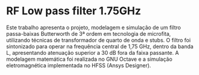 # RF Low pass filter 1.75GHz

Este trabalho apresenta o projeto, modelagem e simulação de um filtro passa-baixas 
Butterworth de 3ª ordem em tecnologia de microfita, utilizando técnicas de transformador de 
quarto de onda e stubs. O filtro foi sintonizado para operar na frequência central de 1,75 GHz, 
dentro da banda L, apresentando atenuação superior a 30 dB fora da faixa passante. A modelagem 
matemática foi realizada no GNU Octave e a simulação eletromagnética implementada no HFSS 
(Ansys Designer).
